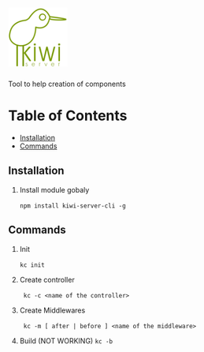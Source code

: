 
# <img src="kiwi.png" width="120" alt="logo">
Tool to help creation of components

# Table of Contents
* [Installation](#installation)
* [Commands](#commands)
  
## Installation
1. Install module gobaly
    
    ` npm install kiwi-server-cli -g `

## Commands
1. Init
    
    ` kc init `

2. Create controller
    
    ` kc -c <name of the controller>`

3. Create Middlewares
    
    ` kc -m [ after | before ] <name of the middleware>`

4. Build (NOT WORKING)
    ` kc -b `
    
